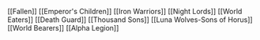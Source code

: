 [[Fallen]]
[[Emperor's Children]]
[[Iron Warriors]]
[[Night Lords]]
[[World Eaters]]
[[Death Guard]]
[[Thousand Sons]]
[[Luna Wolves-Sons of Horus]]
[[World Bearers]]
[[Alpha Legion]]
